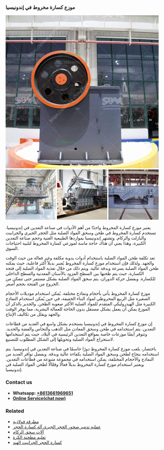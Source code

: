 <h3>موزع كسارة مخروط في إندونيسيا</h3><img src='1701854393.jpg' alt=''><p>يعتبر موزع كسارة المخروط واحدًا من أهم الأدوات في صناعة التعدين في إندونيسيا. تستخدم كسارة المخروط في طحن وسحق المواد الصلبة مثل الحجر الجيري والجرانيت والبازلت والركام. وتشتهر إندونيسيا بمواردها الطبيعية الغنية وحجم صناعة التعدين الكبيرة، وهذا يعني أن هناك حاجة ماسة لموزعي كسارة المخروط لتلبية احتياجات السوق.</p><p>تعد تكلفة طحن المواد الصلبة باستخدام أدوات يدوية مكلفة وغير فعالة من حيث الوقت والجهد. ولذلك فإن استخدام موزع كسارة المخروط يُعتبر بديلاً أكثر فاعلية، حيث يمكنه طحن المواد الصلبة بسرعة وبدقة عالية. ويتم ذلك من خلال تغذية المواد الصلبة إلى فتحة الكسارة، حيث يتم طحنها بين السطح المزود بالأسنان المعدنية والسطح الداخلي للكسارة. وبفضل حركة الدوران، يتم سحق المواد الصلبة بشكل مستمر حتى تتمكن من الخروج من الفتحة بحجم أصغر.</p><p>موزع كسارة المخروط يأتي بأحجام ونماذج مختلفة. يُمكن استخدام موديلات الأحجام الصغيرة مثل الربيع المخروطي لمواد البناء الخفيفة، في حين يُمكن استخدام النماذج الكبيرة مثل الهيدروليكي المتقدم للمواد الصلبة الأكثر صعوبة الطحن. والجدير بالذكر أن الموزع يمكن أن يعمل بشكل مستقل بدون الحاجة للعمالة البشرية، مما يوفر الوقت والجهد ويقلل من تكاليف الإنتاج.</p><p>إن موزع كسارة المخروط في إندونيسيا يستخدم بشكل واسع في العديد من قطاعات التعدين. يتم استخدامه في طحن وسحق المعادن مثل الذهب والنحاس والفضة والحديد. وتتوفر أيضًا موزعات خاصة بمواقع التعدين الرئيسية في البلاد، حيث يتم استخدامها لاستخراج المواد الصلبة وتحويلها إلى الشكل المطلوب للتصنيع.</p><p>باختصار، يلعب موزع كسارة المخروط دورًا حاسمًا في صناعة التعدين في إندونيسيا. يتم استخدامه بنجاح لطحن وسحق المواد الصلبة بكفاءة عالية وبدقة. وبفضل توافر العديد من النماذج والأحجام المختلفة، يمكن استخدامه في مجموعة متنوعة من قطاعات التعدين. ويعتبر استخدام موزع كسارة المخروط بديلاً فعالًا وفعّالًا لطحن المواد الصلبة في إندونيسيا.</p><h3>Contact us</h3><ul><li><strong>Whatsapp:&nbsp;<a href="https://wa.me/8613661969651">+8613661969651</a></strong></li><li><a href="https://swt.shibang-china.com/?git&amp;zhl&amp;موزع كسارة مخروط في إندونيسيا"><strong>Online Service(chat now)</strong></a></li></ul><h3>Related</h3><ul><li><a href='مطرقة فولاذية.md'>مطرقة فولاذية</a></li><li><a href='عملية تدمير صخور الحجر الجيري آلة كسارة الحجر.md'>عملية تدمير صخور الحجر الجيري آلة كسارة الحجر</a></li><li><a href='آلات سحق الركام.md'>آلات سحق الركام</a></li><li><a href='تعليم مطحنة الكرة.md'>تعليم مطحنة الكرة</a></li><li><a href='كسارة الحجر الجرانيت الهند.md'>كسارة الحجر الجرانيت الهند</a></li></ul>